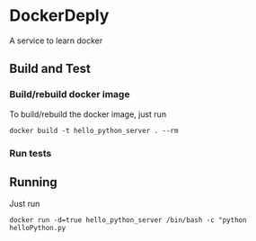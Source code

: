 # DockerDeply
A service to learn docker 


## Build and Test

### Build/rebuild docker image

To build/rebuild the docker image, just run

    docker build -t hello_python_server . --rm

### Run tests


## Running

Just run

    docker run -d=true hello_python_server /bin/bash -c "python helloPython.py
